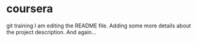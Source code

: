 # coursera
git training
I am editing the README file. Adding some more details about the project 
description.
And again...


